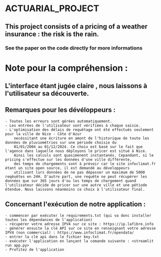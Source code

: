 # ACTUARIAL_PROJECT

## This project consists of a pricing of a weather insurance : the risk is the rain.

### See the paper on the code directly for more informations


# Note pour la compréhension : 

## L'interface étant jugée claire , nous laissons à l'utilisateur sa découverte. 
## Remarques pour les dévéloppeurs : 
    - Toutes les erreurs sont gérées automatiquement. 
    - Les entrèes de l'utilisateur sont vérifiées à chaque saisie.
    - L'optimisation des délais de requêtage ont été effectués seulement pour la ville de Nice - Côte d'Azur
        necéssitant une écriture en amont de l'historique de toute les données de pluviométries sur une période choisie du
        01/01/2004 au 01/12/2024. Ce choix est basé sur le fait que l'agence dans laquelle nous déployons le pricer est situé à Nice.
        Ainsi les calculs sont quasimenent instantanés. Cepandant, si le pricing s'effectue sur les données d'une ville différente,
        des temps de chargements sont à prévoir car le site infoclimat.fr étant un site open source, il est demandé au développeurs
        utilisant lurs données de ne pas dépasser un maximum de 5000 reqêuêtes en 24H. D'autre part, une requête ne peut récupérer les données que sur 365 jours d'ou les temps de chargement quand l'utilisateur décide de pricer sur une autre ville et une pétiode étendue. Nous laissons néanmoins ce choix à l'utilisateur final. 

## Concernant l'exécution de notre application : 
    - commencer par exécuter le requirements.txt (qui va donc installer toutes les dépendances de l'application)
    - récupérer votre adresse IPV4 sur ce site : https://ip.lafibre.info
    - générer ensuite la clé API sur ce site en renseignant votre adresse IPV4 (non commercial) : https://www.infoclimat.fr/opendata/
    - entrer la clé api dans le fichier key.txt
    - exécuter l'application en lançant la comande suivante : <streamlit run app.py>
    - Profitez de l'application

